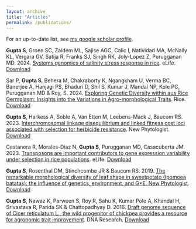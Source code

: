 ```yaml
---
layout: archive
title: "Articles"
permalink: /publications/
---
```


For an up-to-date list, see [my google scholar profile](https://scholar.google.com/citations?user=cikpGiQAAAAJ&hl=en).

**Gupta S**, Groen SC, Zaidem ML, Sajise AGC, Calic I, Natividad MA, McNally KL, Vergara GV, Satija R, Franks SJ, Singh RK, Joly-Lopez Z, Purugganan MD. 2024. [Systems genomics of salinity stress response in rice](https://elifesciences.org/articles/99352). eLife. [Download](http://gupta-plantgenevo.github.io/files/salinity_stress.pdf)

Sar P, **Gupta S**, Behera M, Chakraborty K, Ngangkham U, Verma BC, Banerjee A, Hanjagi PS, Bhaduri D, Shil S, Kumar J, Mandal NP, Kole PC, Purugganan MD & Roy, S. 2024. [Exploring Genetic Diversity within aus Rice Germplasm: Insights into the Variations in Agro-morphological Traits](https://thericejournal.springeropen.com/articles/10.1186/s12284-024-00700-4). Rice. [Download](http://gupta-plantgenevo.github.io/files/Aus_GWAS.pdf)

**Gupta S**, Harkess A, Soble A, Van Etten M, Leebens-Mack J, Baucom RS. 2023. [Interchromosomal linkage disequilibrium and linked fitness cost loci associated with selection for herbicide resistance](https://onlinelibrary.wiley.com/doi/10.1111/nph.18782). New Phytologist. [Download](http://gupta-plantgenevo.github.io/files/herbicideResistance.pdf)

Castanera R, Morales-Diaz N, **Gupta S**, Purugganan MD, Casacuberta JM. 2023. [Transposons are important contributors to gene expression variability under selection in rice populations](https://elifesciences.org/articles/86324). eLife. [Download](http://gupta-plantgenevo.github.io/files/transposons.pdf)

**Gupta S**, Rosenthal DM, Stinchcombe JR & Baucom RS. 2019. [The remarkable morphological diversity of leaf shape in sweetpotato (Ipomoea batatas): the influence of genetics, environment, and G×E. New Phytologist](https://nph.onlinelibrary.wiley.com/doi/10.1111/nph.16286). [Download](http://gupta-plantgenevo.github.io/files/sweetpotato.pdf) 

**Gupta S**, Nawaz K, Parween S, Roy R, Sahu K, Kumar Pole A, Khandal H, Srivastava R, Parida SK & Chattopadhyay D. 2016. [Draft genome sequence of Cicer reticulatum L., the wild progenitor of chickpea provides a resource for agronomic trait improvement](https://doi.org/10.1093/dnares/dsw042). DNA Research. [Download](http://gupta-plantgenevo.github.io/files/chickpea.pdf)
